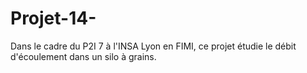 # Projet-14-
Dans le cadre du P2I 7 à l'INSA Lyon en FIMI, ce projet étudie le débit d'écoulement dans un silo à grains.
